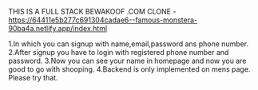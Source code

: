 THIS IS A FULL STACK BEWAKOOF .COM CLONE - https://64411e5b277c691304cadae6--famous-monstera-90ba4a.netlify.app/index.html

1.In which you can signup with name,email,password ans phone number.
2.After signup you have to login with registered phone number and password.
3.Now you can see your name in homepage and now you are good to go with shooping.
4.Backend is only implemented on mens page. Please try that.
